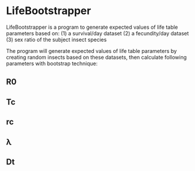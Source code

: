 # LifeBootstrapper

LifeBootstrapper is a program to generate expected values of life table parameters based on:
(1) a survival/day dataset
(2) a fecundity/day dataset
(3) sex ratio of the subject insect species

The program will generate expected values of life table parameters by creating random insects based on these datasets,
then calculate following parameters with bootstrap technique:

## R0
## Tc
## rc
## λ
## Dt
